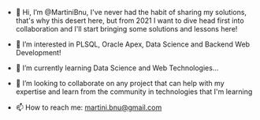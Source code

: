 - 👋 Hi, I’m @MartiniBnu, I've never had the habit of sharing my solutions, that's why this desert here, but from 2021 I want to dive head first into collaboration and I'll start bringing some solutions and lessons here!
 
- 👀 I’m interested in PLSQL, Oracle Apex, Data Science and Backend Web Development!

- 🌱 I’m currently learning Data Science and Web Technologies...

- 💞️ I’m looking to collaborate on any project that can help with my expertise and learn from the community in technologies that I'm learning

- 📫 How to reach me: martini.bnu@gmail.com

<!---
MartiniBnu/MartiniBnu is a ✨ special ✨ repository because its `README.md` (this file) appears on your GitHub profile.
You can click the Preview link to take a look at your changes.
--->
